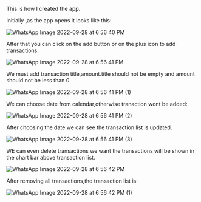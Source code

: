 This is how I created the app.

Initially ,as the app opens it looks like this:

![WhatsApp Image 2022-09-28 at 6 56 40 PM](https://user-images.githubusercontent.com/84428101/192792101-6bb53f8e-f392-464f-ac93-6039abb012a9.jpeg)

After that you can click on the add button or on the plus icon to add transactions.

![WhatsApp Image 2022-09-28 at 6 56 41 PM](https://user-images.githubusercontent.com/84428101/192793271-e5a3a52d-8eed-485f-a1e9-7919c777af26.jpeg)

We must add transaction title,amount.title should not be empty and amount should not be less than 0.

![WhatsApp Image 2022-09-28 at 6 56 41 PM (1)](https://user-images.githubusercontent.com/84428101/192793980-d9ed5be2-1fd6-45b2-acec-4e35d033f51b.jpeg)

We can choose date from calendar,otherwise tranaction wont be added:

![WhatsApp Image 2022-09-28 at 6 56 41 PM (2)](https://user-images.githubusercontent.com/84428101/192794400-cdd9acab-1459-4639-a8d2-d01d322b0f6b.jpeg)

After choosing the date we can see the transaction list is updated.

![WhatsApp Image 2022-09-28 at 6 56 41 PM (3)](https://user-images.githubusercontent.com/84428101/192795004-d098e923-a996-4612-9c05-4b793fc9aeee.jpeg)

WE can even delete transactions we want the transactions will be shown in the chart bar above transaction list.

![WhatsApp Image 2022-09-28 at 6 56 42 PM](https://user-images.githubusercontent.com/84428101/192796004-297cba34-02c3-4113-957b-ba890b01c91a.jpeg)

After removing all transactions,the transaction list is:

![WhatsApp Image 2022-09-28 at 6 56 42 PM (1)](https://user-images.githubusercontent.com/84428101/192796696-a91cc731-ee00-42a6-9228-a45c4870f18a.jpeg)
